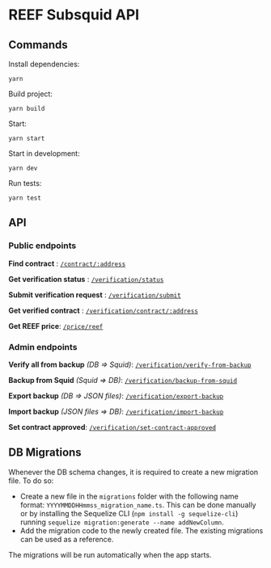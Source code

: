# REEF Subsquid API

## Commands

Install dependencies:
```
yarn
```

Build project:
```
yarn build
```

Start:
```
yarn start
```

Start in development:
```
yarn dev
```

Run tests:
```
yarn test
```

## API

### Public endpoints

**Find contract** : [`/contract/:address`](api.md/#find-contract)

**Get verification status** : [`/verification/status`](api.md/#get-verification-status)

**Submit verification request** : [`/verification/submit`](api.md/#submit-verification)

**Get verified contract** : [`/verification/contract/:address`](api.md/#get-verified-contract)

**Get REEF price**: [`/price/reef`](api.md/#get-reef-price)


### Admin endpoints

**Verify all from backup** _(DB => Squid)_: [`/verification/verify-from-backup`](api.md/#verify-all-from-backup)

**Backup from Squid** _(Squid => DB)_: [`/verification/backup-from-squid`](api.md/#create-backup-from-squid)

**Export backup** _(DB => JSON files)_: [`/verification/export-backup`](api.md/#export-backup)

**Import backup** _(JSON files => DB)_: [`/verification/import-backup`](api.md/#import-backup)

**Set contract approved**: [`/verification/set-contract-approved`](api.md/#set-contract-approved)


## DB Migrations

Whenever the DB schema changes, it is required to create a new migration file. To do so:
- Create a new file in the `migrations` folder with the following name format: `YYYYMMDDHHmmss_migration_name.ts`. This can be done manually or by installing the Sequelize CLI (`npm install -g sequelize-cli`) running `sequelize migration:generate --name addNewColumn`.
- Add the migration code to the newly created file. The existing migrations can be used as a reference.

The migrations will be run automatically when the app starts.